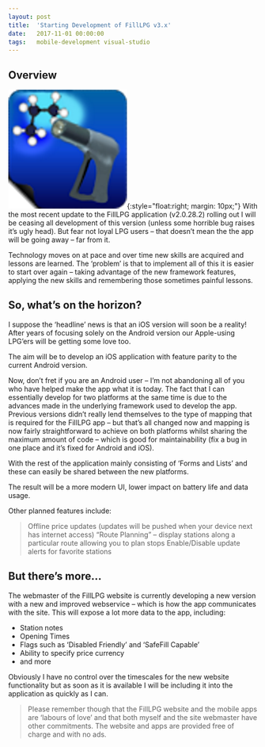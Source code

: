 ```yaml
---
layout: post
title:  'Starting Development of FillLPG v3.x'
date:   2017-11-01 00:00:00
tags:   mobile-development visual-studio
---
```

## Overview

![fill lpg app logo](/assets/images/filllpg_logo.png){:style="float:right; margin: 10px;"}
With the most recent update to the FillLPG application (v2.0.28.2) rolling out I will be ceasing all development of this version (unless some horrible bug raises it’s ugly head). But fear not loyal LPG users – that doesn’t mean the the app will be going away – far from it.

Technology moves on at pace and over time new skills are acquired and lessons are learned. The ‘problem’ is that to implement all of this it is easier to start over again – taking advantage of the new framework features, applying the new skills and remembering those sometimes painful lessons.
<!--more-->
## So, what’s on the horizon?

I suppose the ‘headline’ news is that an iOS version will soon be a reality! After years of focusing solely on the Android version our Apple-using LPG’ers will be getting some love too.

The aim will be to develop an iOS application with feature parity to the current Android version.

Now, don’t fret if you are an Android user – I’m not abandoning all of you who have helped make the app what it is today. The fact that I can essentially develop for two platforms at the same time is due to the advances made in the underlying framework used to develop the app. Previous versions didn’t really lend themselves to the type of mapping that is required for the FillLPG app – but that’s all changed now and mapping is now fairly straightforward to achieve on both platforms whilst sharing the maximum amount of code – which is good for maintainability (fix a bug in one place and it’s fixed for Android and iOS).

With the rest of the application mainly consisting of ‘Forms and Lists’ and these can easily be shared between the new platforms.

The result will be a more modern UI, lower impact on battery life and data usage.

Other planned features include:

>Offline price updates (updates will be pushed when your device next has internet access)
    “Route Planning” – display stations along a particular route allowing you to plan stops
    Enable/Disable update alerts for favorite stations

## But there’s more…

The webmaster of the FillLPG website is currently developing a new version with a new and improved webservice – which is how the app communicates with the site. This will expose a lot more data to the app, including:

- Station notes
- Opening Times
- Flags such as ‘Disabled Friendly’ and ‘SafeFill Capable’
- Ability to specify price currency
- and more

Obviously I have no control over the timescales for the new website functionality but as soon as it is available I will be including it into the application as quickly as I can.

>Please remember though that the FillLPG website and the mobile apps are ‘labours of love’ and that both myself and the site webmaster have other commitments. The website and apps are provided free of charge and with no ads.